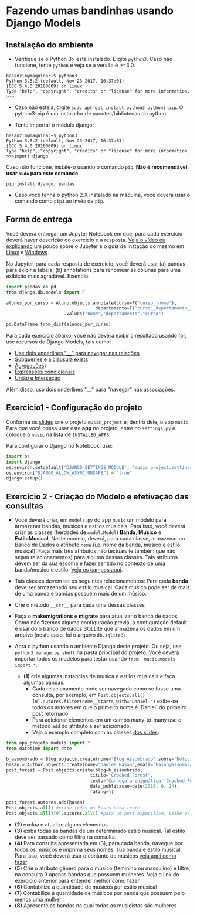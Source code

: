 # Fazendo umas bandinhas usando Django Models


## Instalação do ambiente



- Verifique se o Python 3> está instalado. Digite `python3`. Caso não funcione, tente `python` e veja se a versão é >=3.0:
```shell
hasanzim@maquina:~$ python3
Python 3.5.2 (default, Nov 23 2017, 16:37:01)
[GCC 5.4.0 20160609] on linux
Type "help", "copyright", "credits" or "license" for more information.
>>>
```

- Caso não esteja, digite `sudo apt-get install python3 python3-pip`. O python3-pip é um instalador de pacotes/bibliotecas do python.

- Tente importar o módulo django:
```shell
hasanzim@maquina:~$ python3
Python 3.5.2 (default, Nov 23 2017, 16:37:01)
[GCC 5.4.0 20160609] on linux
Type "help", "copyright", "credits" or "license" for more information.
>>>import django
```


Caso não funcione, instale-o usando o comando  `pip`. **Não é recomendável usar `sudo` para este comando**.
```
pip install django, pandas
```
- Caso você tenha o python 2.X instalado na máquina, você deverá usar o comando como `pip3` ao invés de `pip`.

## Forma de entrega
Você deverá entregar um Jupyter Notebook em que, para cada exercício deverá haver descrição do exercicio e a resposta. [Veja o vídeo eu explicando](https://youtu.be/7GS-XoBW7Tc?si=vWV_zGko47KQ6799&t=245) um pouco sobre o Jupyter e o guia de instação do mesmo em [Linux](https://docs.google.com/document/d/1xa_1cAIyMb_oC3-0tEqpaSG4Fdip1enkPBOnm62IAy4/edit) e [Windows](https://docs.google.com/document/d/1sFX4fvU4zQwb3ZCgrSbNhld3m2S3ZxjUaR29Cn-ktEE/edit#heading=h.33br9be090qc).

No Jupyter, para cada resposta de exercício, você deverá usar (a) pandas para exibir a tabela; (b) annotations para renomear as colunas para uma exibição mais agradável. Exemplo: 

```python
import pandas as pd
from django.db.models import F

alunos_por_curso = Aluno.objects.annotate(curso=F("curso__nome"),
                                  departamento=F("curso__departamento__nome"))
                      .values("nome","departamento","curso")

pd.DataFrame.from_dict(alunos_por_curso)
```


Para cada exercicio abaixo, você não deverá exibir o resultado usando for, use recursos do Django Models, tais como: 
- [Use dois underlines "__" para nevegar nas relações](https://docs.djangoproject.com/en/5.0/topics/db/queries/#lookups-that-span-relationships)
- [Subqueries e a clausula exists](https://docs.djangoproject.com/en/5.0/ref/models/expressions/#subquery-expressions)
- [Agregações](https://docs.djangoproject.com/en/5.0/topics/db/aggregation/))
- [Expressões condicionais](https://docs.djangoproject.com/en/5.0/ref/models/conditional-expressions/)
- [União e Interseção](https://docs.djangoproject.com/en/5.0/ref/models/querysets/#union)

Além disso, uso dois underlines "__" para "navegar" nas associações. 



## Exercício1 - Configuração do projeto

Conforme os [slides](https://daniel-hasan.github.io/cefet-web-grad/classes/python3/#django) crie o projeto `music_project` e, dentro dele, o app `music`. Para que você possa usar este **app** no projeto, entre no `settings.py` e coloque o `music` na lista de `INSTALLED_APPS`.

Para configurar o Django no Notebook, use: 
```python
import os
import django
os.environ.setdefault('DJANGO_SETTINGS_MODULE', 'music_project.settings')
os.environ["DJANGO_ALLOW_ASYNC_UNSAFE"] = "true"
django.setup()
```

## Exercício 2 - Criação do Modelo e efetivação das consultas
- Você deverá criar, em `models.py` do app `music` um modelo para armazenar bandas, musicos e estilos musicais. Para isso, você deverá criar as classes (herdades de `model.Model`) **Banda**, **Musico** e **EstiloMusical**. Neste modelo, deverá, para cada classe, armazenar no Banco de Dados o atributo `nome` (i.e. nome da banda, musico e estilo musical).
Faça mais três atributos não textuais (e também que não sejam relacionamentos) para alguma dessas classes. Tais atributos devem ser da sua escolha e fazer sentido no contexto de uma banda/musico e estilo. [Veja os campos aqui](https://docs.djangoproject.com/en/2.1/ref/models/fields/#field-types).

- Tais classes devem ter os seguintes relacionamentos: Para cada **banda** deve ser armazenado seu estilo musical. Cada músico pode ser de mais de uma banda e bandas possuem mais de um músico.

- Crie o método `__str__` para cada uma dessas classes
- Faça o **makemigrations** e **migrate** para atualizar o banco de dados. Como não fizemos alguma configuração prévia, a configuração default é usando o banco de dados SQLLite que armazena os dados em um arquivo (neste caso, foi o arquivo `db.sqlite3`)

- Abra o python usando o ambiente Django deste projeto. Ou seja, use `python3 manage.py shell` na pasta principal do projeto. Você deverá importar todos os modelos para testar usando `from  music.models import *`.
  - **(1)** crie algumas instancias de musica e estilos musicais e faça algumas bandas.
    - Cada relacionamento pode ser navegado como se fosse uma consulta, por exemplo, em `Post.objects.all()[0].autores.filter(nome__starts_with="Daniel ")` exibe-se todos os autores em que o primeiro nome é 'Daniel` do primeiro post retornado  
    - Para adicionar elementos em um campo many-to-many use o método `add` do atributo a ser adicionado.
    - Veja o exemplo completo com as classes [dos slides](https://daniel-hasan.github.io/cefet-web-grad/classes/python3/#django):
```python
from app_projeto.models import *
from datetime import date

b_assombrado = Blog.objects.create(nome="Blog Assombrado",sobre="Noticias e reportagens sobre o desconhecido")
hasan = Author.objects.create(nome="Daniel Hasan",email="hasan@assombrado.org")
post_forest = Post.objects.create(blog=b_assombrado,
                                titulo="Crooked Forest",
                                texto="Conheça a enigmática 'Crooked Forest' na Polônia",
                                data_publicacao=date(2016, 6, 24),
                                rating=4)

post_forest.autores.add(hasan)
Post.objects.all() #exibe todos os Posts para teste
Post.objects.all()[0].autores.all() #para um post especifico, exibe os autores para teste
```
  - **(2)** exclua e atualize alguns  elementos
  - **(3)** exiba todas as bandas de um determinado estilo musical. Tal estilo deve ser passado como filtro na consulta.
  - **(4)** Para consulta apresentada em (3), para cada banda, navegue por todos os musicos e imprima seus nomes, sua banda e estilo musical. Para isso, você deverá usar o conjunto de músicos [veja aqui como fazer](https://docs.djangoproject.com/en/5.0/topics/db/queries/#lookups-that-span-relationships).
  - **(5)** Crie o atributo gênero para o músico (feminino ou masculino) e filtre, na consulta 3 apenas bandas que possuem mulheres. Veja o link do exercício anterior para entender melhor como fazer
  - **(6)** Contabilize a quantidade de musicos por estilo musical
  - **(7)** Contabilize a quantidade de músicos por banda que possuem pelo menos uma mulher
  - **(8)** Apresente as bandas na qual todas as musicistas são mulheres
